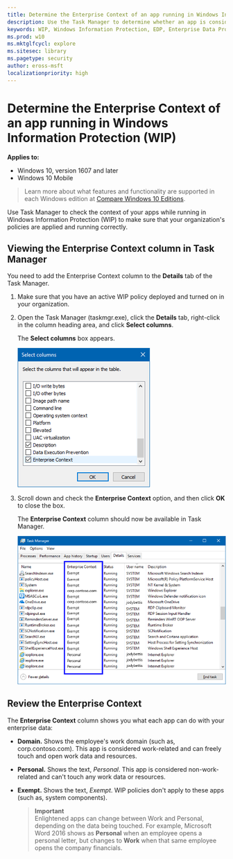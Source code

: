 ```yaml
---
title: Determine the Enterprise Context of an app running in Windows Information Protection (WIP) (Windows 10)
description: Use the Task Manager to determine whether an app is considered work, personal or exempt by Windows Information Protection (WIP).
keywords: WIP, Windows Information Protection, EDP, Enterprise Data Protection, WIP and Task Manager, app context, enterprise context
ms.prod: w10
ms.mktglfcycl: explore
ms.sitesec: library
ms.pagetype: security
author: eross-msft
localizationpriority: high
---
```


# Determine the Enterprise Context of an app running in Windows Information Protection (WIP)
**Applies to:**

-   Windows 10, version 1607 and later
-   Windows 10 Mobile

>Learn more about what features and functionality are supported in each Windows edition at [Compare Windows 10 Editions](https://www.microsoft.com/en-us/WindowsForBusiness/Compare).

Use Task Manager to check the context of your apps while running in Windows Information Protection (WIP) to make sure that your organization's policies are applied and running correctly.

## Viewing the Enterprise Context column in Task Manager
You need to add the Enterprise Context column to the **Details** tab of the Task Manager.

1. Make sure that you have an active WIP policy deployed and turned on in your organization.

2. Open the Task Manager (taskmgr.exe), click the **Details** tab, right-click in the column heading area, and click **Select columns**.

    The **Select columns** box appears.

    ![Task Manager, Select column box with Enterprise Context option selected](images/wip-select-column.png)

3. Scroll down and check the **Enterprise Context** option, and then click **OK** to close the box.

    The **Enterprise Context** column should now be available in Task Manager.

    ![Task Manager, Enterprise Context column highlighted](images/wip-taskmgr.png)

## Review the Enterprise Context
The **Enterprise Context** column shows you what each app can do with your enterprise data:

- **Domain.** Shows the employee's work domain (such as, corp.contoso.com). This app is considered work-related and can freely touch and open work data and resources.

- **Personal.** Shows the text, *Personal*. This app is considered non-work-related and can't touch any work data or resources.

- **Exempt.** Shows the text, *Exempt*. WIP policies don't apply to these apps (such as, system components).

    >**Important**<br>Enlightened apps can change between Work and Personal, depending on the data being touched. For example, Microsoft Word 2016 shows as **Personal** when an employee opens a personal letter, but changes to **Work** when that same employee opens the company financials.






